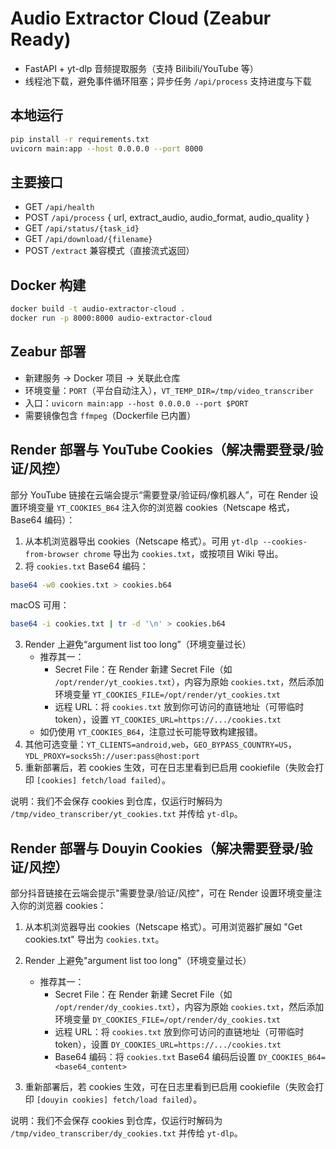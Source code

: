# Audio Extractor Cloud (Zeabur Ready)

- FastAPI + yt-dlp 音频提取服务（支持 Bilibili/YouTube 等）
- 线程池下载，避免事件循环阻塞；异步任务 `/api/process` 支持进度与下载

## 本地运行
```bash
pip install -r requirements.txt
uvicorn main:app --host 0.0.0.0 --port 8000
```

## 主要接口
- GET `/api/health`
- POST `/api/process` { url, extract_audio, audio_format, audio_quality }
- GET `/api/status/{task_id}`
- GET `/api/download/{filename}`
- POST `/extract` 兼容模式（直接流式返回）

## Docker 构建
```bash
docker build -t audio-extractor-cloud .
docker run -p 8000:8000 audio-extractor-cloud
```

## Zeabur 部署
- 新建服务 → Docker 项目 → 关联此仓库
- 环境变量：`PORT`（平台自动注入），`VT_TEMP_DIR=/tmp/video_transcriber`
- 入口：`uvicorn main:app --host 0.0.0.0 --port $PORT`
- 需要镜像包含 `ffmpeg`（Dockerfile 已内置）

## Render 部署与 YouTube Cookies（解决需要登录/验证/风控）
部分 YouTube 链接在云端会提示“需要登录/验证码/像机器人”，可在 Render 设置环境变量 `YT_COOKIES_B64` 注入你的浏览器 cookies（Netscape 格式，Base64 编码）：

1) 从本机浏览器导出 cookies（Netscape 格式）。可用 `yt-dlp --cookies-from-browser chrome` 导出为 `cookies.txt`，或按项目 Wiki 导出。
2) 将 `cookies.txt` Base64 编码：
```bash
base64 -w0 cookies.txt > cookies.b64
```
macOS 可用：
```bash
base64 -i cookies.txt | tr -d '\n' > cookies.b64
```
3) Render 上避免“argument list too long”（环境变量过长）
   - 推荐其一：
     - Secret File：在 Render 新建 Secret File（如 `/opt/render/yt_cookies.txt`），内容为原始 `cookies.txt`，然后添加环境变量 `YT_COOKIES_FILE=/opt/render/yt_cookies.txt`
     - 远程 URL：将 `cookies.txt` 放到你可访问的直链地址（可带临时 token），设置 `YT_COOKIES_URL=https://.../cookies.txt`
   - 如仍使用 `YT_COOKIES_B64`，注意过长可能导致构建报错。
4) 其他可选变量：`YT_CLIENTS=android,web`，`GEO_BYPASS_COUNTRY=US`，`YDL_PROXY=socks5h://user:pass@host:port`
5) 重新部署后，若 cookies 生效，可在日志里看到已启用 cookiefile（失败会打印 `[cookies] fetch/load failed`）。

说明：我们不会保存 cookies 到仓库，仅运行时解码为 `/tmp/video_transcriber/yt_cookies.txt` 并传给 `yt-dlp`。

## Render 部署与 Douyin Cookies（解决需要登录/验证/风控）
部分抖音链接在云端会提示"需要登录/验证/风控"，可在 Render 设置环境变量注入你的浏览器 cookies：

1) 从本机浏览器导出 cookies（Netscape 格式）。可用浏览器扩展如 "Get cookies.txt" 导出为 `cookies.txt`。

2) Render 上避免"argument list too long"（环境变量过长）
   - 推荐其一：
     - Secret File：在 Render 新建 Secret File（如 `/opt/render/dy_cookies.txt`），内容为原始 `cookies.txt`，然后添加环境变量 `DY_COOKIES_FILE=/opt/render/dy_cookies.txt`
     - 远程 URL：将 `cookies.txt` 放到你可访问的直链地址（可带临时 token），设置 `DY_COOKIES_URL=https://.../cookies.txt`
     - Base64 编码：将 `cookies.txt` Base64 编码后设置 `DY_COOKIES_B64=<base64_content>`

3) 重新部署后，若 cookies 生效，可在日志里看到已启用 cookiefile（失败会打印 `[douyin cookies] fetch/load failed`）。

说明：我们不会保存 cookies 到仓库，仅运行时解码为 `/tmp/video_transcriber/dy_cookies.txt` 并传给 `yt-dlp`。
